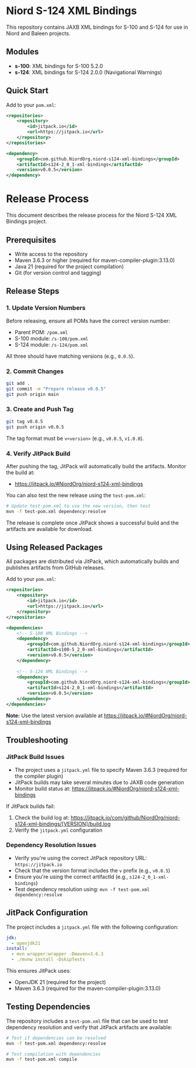 # Niord S-124 XML Bindings

This repository contains JAXB XML bindings for S-100 and S-124 for use in Niord and Baleen projects.

## Modules

- **s-100**: XML bindings for S-100 5.2.0
- **s-124**: XML bindings for S-124 2.0.0 (Navigational Warnings)

## Quick Start

Add to your `pom.xml`:

```xml
<repositories>
    <repository>
        <id>jitpack.io</id>
        <url>https://jitpack.io</url>
    </repository>
</repositories>

<dependency>
    <groupId>com.github.NiordOrg.niord-s124-xml-bindings</groupId>
    <artifactId>s124-2_0_1-xml-bindings</artifactId>
    <version>v0.0.5</version>
</dependency>
```


# Release Process

This document describes the release process for the Niord S-124 XML Bindings project.

## Prerequisites

- Write access to the repository
- Maven 3.6.3 or higher (required for maven-compiler-plugin:3.13.0)
- Java 21 (required for the project compilation)
- Git (for version control and tagging)

## Release Steps

### 1. Update Version Numbers

Before releasing, ensure all POMs have the correct version number:

- Parent POM: `/pom.xml`
- S-100 module: `/s-100/pom.xml`
- S-124 module: `/s-124/pom.xml`

All three should have matching versions (e.g., `0.0.5`).

### 2. Commit Changes

```bash
git add .
git commit -m "Prepare release v0.0.5"
git push origin main
```

### 3. Create and Push Tag

```bash
git tag v0.0.5
git push origin v0.0.5
```

The tag format must be `v<version>` (e.g., `v0.0.5`, `v1.0.0`).

### 4. Verify JitPack Build

After pushing the tag, JitPack will automatically build the artifacts. Monitor the build at:
- https://jitpack.io/#NiordOrg/niord-s124-xml-bindings

You can also test the new release using the `test-pom.xml`:
```bash
# Update test-pom.xml to use the new version, then test
mvn -f test-pom.xml dependency:resolve
```

The release is complete once JitPack shows a successful build and the artifacts are available for download.

## Using Released Packages

All packages are distributed via JitPack, which automatically builds and publishes artifacts from GitHub releases.

Add to your `pom.xml`:

```xml
<repositories>
    <repository>
        <id>jitpack.io</id>
        <url>https://jitpack.io</url>
    </repository>
</repositories>

<dependencies>
    <!-- S-100 XML Bindings -->
    <dependency>
        <groupId>com.github.NiordOrg.niord-s124-xml-bindings</groupId>
        <artifactId>s100-5_2_0-xml-bindings</artifactId>
        <version>v0.0.5</version>
    </dependency>
    
    <!-- S-124 XML Bindings -->
    <dependency>
        <groupId>com.github.NiordOrg.niord-s124-xml-bindings</groupId>
        <artifactId>s124-2_0_1-xml-bindings</artifactId>
        <version>v0.0.5</version>
    </dependency>
</dependencies>
```

**Note:** Use the latest version available at https://jitpack.io/#NiordOrg/niord-s124-xml-bindings


## Troubleshooting

### JitPack Build Issues

- The project uses a `jitpack.yml` file to specify Maven 3.6.3 (required for the compiler plugin)
- JitPack builds may take several minutes due to JAXB code generation
- Monitor build status at: https://jitpack.io/#NiordOrg/niord-s124-xml-bindings

If JitPack builds fail:
1. Check the build log at: https://jitpack.io/com/github/NiordOrg/niord-s124-xml-bindings/[VERSION]/build.log
2. Verify the `jitpack.yml` configuration

### Dependency Resolution Issues

- Verify you're using the correct JitPack repository URL: `https://jitpack.io`
- Check that the version format includes the `v` prefix (e.g., `v0.0.5`)
- Ensure you're using the correct artifactId (e.g., `s124-2_0_1-xml-bindings`)
- Test dependency resolution using: `mvn -f test-pom.xml dependency:resolve`

## JitPack Configuration

The project includes a `jitpack.yml` file with the following configuration:

```yaml
jdk:
  - openjdk21
install:
  - mvn wrapper:wrapper -Dmaven=3.6.3
  - ./mvnw install -DskipTests
```

This ensures JitPack uses:
- OpenJDK 21 (required for the project)
- Maven 3.6.3 (required for the maven-compiler-plugin:3.13.0)

## Testing Dependencies

The repository includes a `test-pom.xml` file that can be used to test dependency resolution and verify that JitPack artifacts are available:

```bash
# Test if dependencies can be resolved
mvn -f test-pom.xml dependency:resolve

# Test compilation with dependencies
mvn -f test-pom.xml compile
```